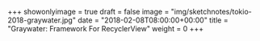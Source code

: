 +++
showonlyimage = true
draft = false
image = "img/sketchnotes/tokio-2018-graywater.jpg"
date = "2018-02-08T08:00:00+00:00"
title = "Graywater: Framework For RecyclerView"
weight = 0
+++


